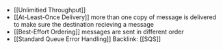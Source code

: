 - [[Unlimitied Throughput]]
- [[At-Least-Once Delivery]] more than one copy of message is delivered to make sure the destination recieving a message
- [[Best-Effort Ordering]] messages are sent in different order
- [[Standard Queue Error Handling]] 
Backlink: [[SQS]]